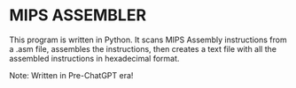# MIPS ASSEMBLER
This program is written in Python. It scans MIPS Assembly instructions from a .asm file, assembles the instructions, then creates a text file with all the assembled instructions in hexadecimal format.

Note: Written in Pre-ChatGPT era!
